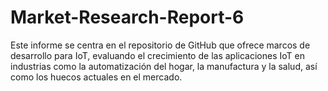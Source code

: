 # Market-Research-Report-6
Este informe se centra en el repositorio de GitHub que ofrece marcos de desarrollo para IoT, evaluando el crecimiento de las aplicaciones IoT en industrias como la automatización del hogar, la manufactura y la salud, así como los huecos actuales en el mercado.
